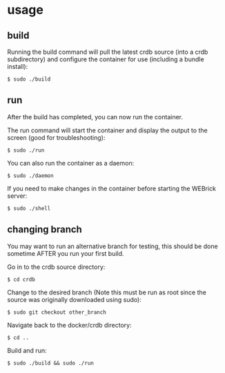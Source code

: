 usage
=====
build
-----
Running the build command will pull the latest crdb source (into a crdb subdirectory) and configure the container for use (including a bundle install):

`$ sudo ./build`

run
---
After the build has completed, you can now run the container.

The run command will start the container and display the output to the screen (good for troubleshooting):

`$ sudo ./run`

You can also run the container as a daemon:

`$ sudo ./daemon`

If you need to make changes in the container before starting the WEBrick server:

`$ sudo ./shell`

changing branch
---------------
You may want to run an alternative branch for testing, this should be done sometime AFTER you run your first build.

Go in to the crdb source directory:

`$ cd crdb`

Change to the desired branch (Note this must be run as root since the source was originally downloaded using sudo):

`$ sudo git checkout other_branch`

Navigate back to the docker/crdb directory:

`$ cd ..`

Build and run:

`$ sudo ./build && sudo ./run`
